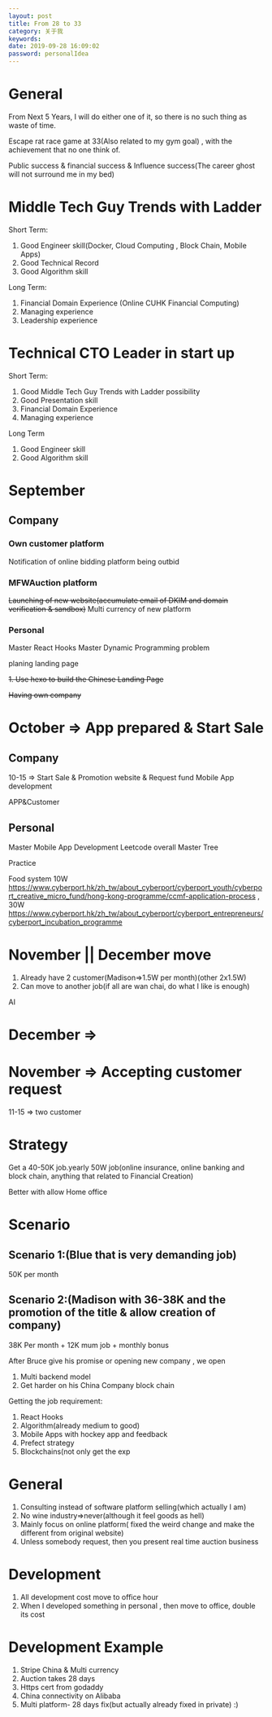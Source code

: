 ```yaml
---
layout: post
title: From 28 to 33
category: 关于我
keywords:
date: 2019-09-28 16:09:02
password: personalIdea
---
```


# General

From Next 5 Years, I will do either one of it, so there is no such thing as waste of time.

Escape rat race game at 33(Also related to my gym goal) , with the achievement that no one think of.

Public success & financial success & Influence success(The career ghost will not surround me in my bed)

# Middle Tech Guy Trends with Ladder

Short Term:

1. Good Engineer skill(Docker, Cloud Computing , Block Chain, Mobile Apps)
2. Good Technical Record
3. Good Algorithm skill

Long Term:

1. Financial Domain Experience (Online CUHK Financial Computing)
2. Managing experience
3. Leadership experience

# Technical CTO Leader in start up

Short Term:

1. Good Middle Tech Guy Trends with Ladder possibility
2. Good Presentation skill
3. Financial Domain Experience
4. Managing experience

Long Term

1. Good Engineer skill
2. Good Algorithm skill

# September

## Company

### Own customer platform

Notification of online bidding platform being outbid

### MFWAuction platform

~~Launching of new website(accumulate email of DKIM and domain verification & sandbox)~~
Multi currency of new platform

### Personal

Master React Hooks
Master Dynamic Programming problem

planing landing page

~~1. Use hexo to build the Chinese Landing Page~~

~~Having own company~~

# October => App prepared & Start Sale

## Company

10-15 => Start Sale & Promotion website & Request fund
Mobile App development

APP&Customer

## Personal

Master Mobile App Development
Leetcode overall
Master Tree

Practice

Food system 10W https://www.cyberport.hk/zh_tw/about_cyberport/cyberport_youth/cyberport_creative_micro_fund/hong-kong-programme/ccmf-application-process , 30W https://www.cyberport.hk/zh_tw/about_cyberport/cyberport_entrepreneurs/cyberport_incubation_programme

# November || December move

1. Already have 2 customer(Madison=>1.5W per month)(other 2x1.5W)
2. Can move to another job(if all are wan chai, do what I like is enough)

AI

# December =>

# November => Accepting customer request

11-15 => two customer

# Strategy

Get a 40-50K job.yearly 50W job(online insurance, online banking and block chain, anything that related to Financial Creation)

Better with allow Home office

# Scenario

## Scenario 1:(Blue that is very demanding job)

50K per month

## Scenario 2:(Madison with 36-38K and the promotion of the title & allow creation of company)

38K Per month + 12K mum job + monthly bonus

After Bruce give his promise or opening new company , we open

1. Multi backend model
2. Get harder on his China Company block chain

Getting the job requirement:

1. React Hooks
2. Algorithm(already medium to good)
3. Mobile Apps with hockey app and feedback
4. Prefect strategy
5. Blockchains(not only get the exp

# General

1. Consulting instead of software platform selling(which actually I am)
2. No wine industry=>never(although it feel goods as hell)
3. Mainly focus on online platform( fixed the weird change and make the different from original website)
4. Unless somebody request, then you present real time auction business

# Development

1. All development cost move to office hour
2. When I developed something in personal , then move to office, double its cost

# Development Example

1. Stripe China & Multi currency
2. Auction takes 28 days
3. Https cert from godaddy
4. China connectivity on Alibaba
5. Multi platform- 28 days fix(but actually already fixed in private) :)
